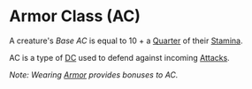 # Armor Class (AC)

A creature's *Base AC* is equal to 10 + a [Quarter](../../Game%20Procedures/Core%20Procedures/Half.md) of their [Stamina](../Attributes/Stamina.md).

AC is a type of [DC](../../Game%20Procedures/Core%20Procedures/DC.md) used to defend against incoming [Attacks](../../Game%20Procedures/Combat/Attack.md).

*Note: Wearing [Armor](../../Items%20and%20Gear/Armor/Armor.md) provides bonuses to AC.*
